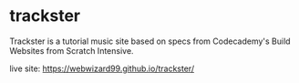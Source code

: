# trackster
Trackster is a tutorial music site based on specs from Codecademy's Build Websites from Scratch Intensive.


live site: https://webwizard99.github.io/trackster/
